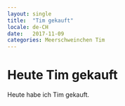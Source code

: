 ```yaml
---
layout: single
title:  "Tim gekauft"
locale: de-CH
date:   2017-11-09 
categories: Meerschweinchen Tim
---
```

# Heute Tim gekauft

Heute habe ich Tim gekauft.
